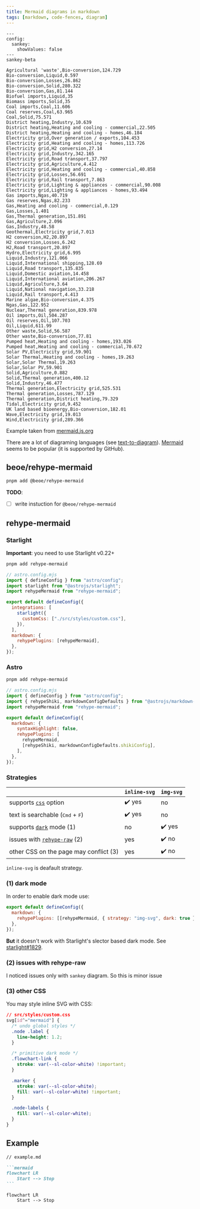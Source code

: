 ```yaml
---
title: Mermaid diagrams in markdown
tags: [markdown, code-fences, diagram]
---
```


```mermaid
---
config:
  sankey:
    showValues: false
---
sankey-beta

Agricultural 'waste',Bio-conversion,124.729
Bio-conversion,Liquid,0.597
Bio-conversion,Losses,26.862
Bio-conversion,Solid,280.322
Bio-conversion,Gas,81.144
Biofuel imports,Liquid,35
Biomass imports,Solid,35
Coal imports,Coal,11.606
Coal reserves,Coal,63.965
Coal,Solid,75.571
District heating,Industry,10.639
District heating,Heating and cooling - commercial,22.505
District heating,Heating and cooling - homes,46.184
Electricity grid,Over generation / exports,104.453
Electricity grid,Heating and cooling - homes,113.726
Electricity grid,H2 conversion,27.14
Electricity grid,Industry,342.165
Electricity grid,Road transport,37.797
Electricity grid,Agriculture,4.412
Electricity grid,Heating and cooling - commercial,40.858
Electricity grid,Losses,56.691
Electricity grid,Rail transport,7.863
Electricity grid,Lighting & appliances - commercial,90.008
Electricity grid,Lighting & appliances - homes,93.494
Gas imports,Ngas,40.719
Gas reserves,Ngas,82.233
Gas,Heating and cooling - commercial,0.129
Gas,Losses,1.401
Gas,Thermal generation,151.891
Gas,Agriculture,2.096
Gas,Industry,48.58
Geothermal,Electricity grid,7.013
H2 conversion,H2,20.897
H2 conversion,Losses,6.242
H2,Road transport,20.897
Hydro,Electricity grid,6.995
Liquid,Industry,121.066
Liquid,International shipping,128.69
Liquid,Road transport,135.835
Liquid,Domestic aviation,14.458
Liquid,International aviation,206.267
Liquid,Agriculture,3.64
Liquid,National navigation,33.218
Liquid,Rail transport,4.413
Marine algae,Bio-conversion,4.375
Ngas,Gas,122.952
Nuclear,Thermal generation,839.978
Oil imports,Oil,504.287
Oil reserves,Oil,107.703
Oil,Liquid,611.99
Other waste,Solid,56.587
Other waste,Bio-conversion,77.81
Pumped heat,Heating and cooling - homes,193.026
Pumped heat,Heating and cooling - commercial,70.672
Solar PV,Electricity grid,59.901
Solar Thermal,Heating and cooling - homes,19.263
Solar,Solar Thermal,19.263
Solar,Solar PV,59.901
Solid,Agriculture,0.882
Solid,Thermal generation,400.12
Solid,Industry,46.477
Thermal generation,Electricity grid,525.531
Thermal generation,Losses,787.129
Thermal generation,District heating,79.329
Tidal,Electricity grid,9.452
UK land based bioenergy,Bio-conversion,182.01
Wave,Electricity grid,19.013
Wind,Electricity grid,289.366
```

Example taken from [mermaid.js.org](https://mermaid.js.org/syntax/sankey.html)

There are a lot of diagraming languages (see [text-to-diagram](https://stereobooster.com/posts/text-to-diagram/)). [Mermaid](https://mermaid.js.org/) seems to be popular (it is supported by GitHub).

## beoe/rehype-mermaid

```bash title="Install dependencies…"
pnpm add @beoe/rehype-mermaid
```

**TODO**:

- [ ] write instuction for `@beoe/rehype-mermaid`

## rehype-mermaid

### Starlight

**Important**: you need to use Starlight v0.22+

```bash title="Install dependencies…"
pnpm add rehype-mermaid
```

```js
// astro.config.mjs
import { defineConfig } from "astro/config";
import starlight from "@astrojs/starlight";
import rehypeMermaid from "rehype-mermaid";

export default defineConfig({
  integrations: [
    starlight({
      customCss: ["./src/styles/custom.css"],
    }),
  ],
  markdown: {
    rehypePlugins: [rehypeMermaid],
  },
});
```

### Astro

```bash title="Install dependencies…"
pnpm add rehype-mermaid
```

```js
// astro.config.mjs
import { defineConfig } from "astro/config";
import { rehypeShiki, markdownConfigDefaults } from "@astrojs/markdown-remark";
import rehypeMermaid from "rehype-mermaid";

export default defineConfig({
  markdown: {
    syntaxHighlight: false,
    rehypePlugins: [
      rehypeMermaid,
      [rehypeShiki, markdownConfigDefaults.shikiConfig],
    ],
  },
});
```

### Strategies

|                                                                                                    | `inline-svg` | `img-svg` |
| -------------------------------------------------------------------------------------------------- | ------------ | --------- |
| supports [`css`](https://github.com/remcohaszing/rehype-mermaid?tab=readme-ov-file#css) option     | ✔️ yes       | no        |
| text is searchable (<kbd>Cmd</kbd> + <kbd>F</kbd>)                                                 | ✔️ yes       | no        |
| supports [`dark`](https://github.com/remcohaszing/rehype-mermaid?tab=readme-ov-file#dark) mode (1) | no           | ✔️ yes    |
| issues with [`rehype-raw`](https://github.com/remcohaszing/rehype-mermaid/issues/17) (2)           | yes          | ✔️ no     |
| other CSS on the page may conflict (3)                                                             | yes          | ✔️ no     |

`inline-svg` is deafault strategy.

### (1) dark mode

In order to enable dark mode use:

```js
export default defineConfig({
  markdown: {
    rehypePlugins: [[rehypeMermaid, { strategy: "img-svg", dark: true }]],
  },
});
```

**But** it doesn't work with Starlight's slector based dark mode. See [starlight#1829](https://github.com/withastro/starlight/discussions/1829).

### (2) issues with rehype-raw

I noticed issues only with `sankey` diagram. So this is minor issue

### (3) other CSS

You may style inline SVG with CSS:

```css
// src/styles/custom.css
svg[id^="mermaid"] {
  /* undo global styles */
  .node .label {
    line-height: 1.2;
  }

  /* primitive dark mode */
  .flowchart-link {
    stroke: var(--sl-color-white) !important;
  }

  .marker {
    stroke: var(--sl-color-white);
    fill: var(--sl-color-white) !important;
  }

  .node-labels {
    fill: var(--sl-color-white);
  }
}
```

## Example

````md
// example.md

```mermaid
flowchart LR
    Start --> Stop
```
````

```mermaid
flowchart LR
    Start --> Stop
```

